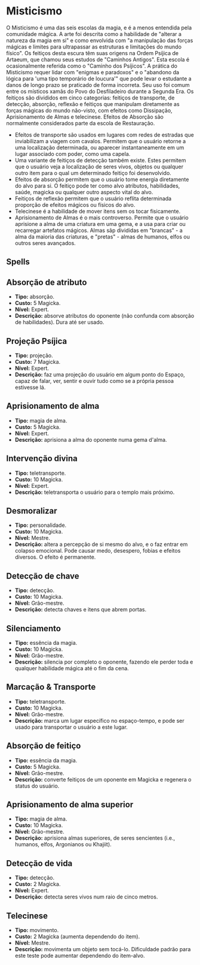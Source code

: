 # Misticismo

O Misticismo é uma das seis escolas da magia, e é a menos entendida pela comunidade mágica. A arte foi descrita como a habilidade de "alterar a natureza da magia em si" e como envolvida com "a manipulação das forças mágicas e limites para ultrapassar as estruturas e limitações do mundo físico". Os feitiços desta escura têm suas origens na Ordem Psíjica de Artaeum, que chamou seus estudos de "Caminhos Antigos". Esta escola é ocasionalmente referida como o "Caminho dos Psíjicos". A prática do Misticismo requer lidar com "enigmas e paradoxos" e o "abandono da lógica para 'uma tipo temporário de loucura'" que pode levar o estudante a danos de longo prazo se praticado de forma incorreta. Seu uso foi comum entre os místicos xamãs do Povo do Desfiladeiro durante a Segunda Era. Os feitiços são divididos em cinco categorias: feitiços de transporte, de detecção, absorção, reflexão e feitiços que manipulam diretamente as forças mágicas do mundo não-visto, com efeitos como Dissipação, Aprisionamento de Almas e telecinese. Efeitos de Absorção são normalmente considerados parte da escola de Restauração.
* Efeitos de transporte são usados em lugares com redes de estradas que inviabilizam a viagem com cavalos. Permitem que o usuário retorne a uma localização determinada, ou aparecer instantaneamente em um lugar associado com poder, como uma capela.
* Uma variante de feitiços de detecção também existe. Estes permitem que o usuário veja a localização de seres vivos, objetos ou qualquer outro item para o qual um determinado feitiço foi desenvolvido.
* Efeitos de absorção permitem que o usuário tome energia diretamente do alvo para si. O feitiço pode ter como alvo atributos, habilidades, saúde, magicka ou qualquer outro aspecto vital do alvo.
* Feitiços de reflexão permitem que o usuário reflita determinada proporção de efeitos mágicos ou físicos do alvo.
* Telecinese é a habilidade de mover itens sem os tocar fisicamente.
* Aprisionamento de Almas é o mais controverso. Permite que o usuário aprisione a alma de uma criatura em uma gema, e a usa para criar ou recarregar artefatos mágicos. Almas sãp divididas em "brancas" - a alma da maioria das criaturas, e "pretas" - almas de humanos, elfos ou outros seres avançados.

## Spells
## Absorção de atributo
* **Tipo:** absorção.
* **Custo:** 5 Magicka.
* **Nível:** Expert.
* **Descrição:** absorve atributos do oponente (não confunda com absorção de habilidades). Dura até ser usado.

## Projeção Psíjica
* **Tipo:** projeção.
* **Custo:** 7 Magicka.
* **Nível:** Expert.
* **Descrição:** faz uma projeção do usuário em algum ponto do Espaço, capaz de falar, ver, sentir e ouvir tudo como se a própria pessoa estivesse lá.

## Aprisionamento de alma
* **Tipo:** magia de alma.
* **Custo:** 5 Magicka.
* **Nível:** Expert.
* **Descrição:** aprisiona a alma do oponente numa gema d'alma.

## Intervenção divina
* **Tipo:** teletransporte.
* **Custo:** 10 Magicka.
* **Nível:** Expert.
* **Descrição:** teletransporta o usuário para o templo mais próximo.

## Desmoralizar
* **Tipo:** personalidade.
* **Custo:** 10 Magicka.
* **Nível:** Mestre.
* **Descrição:** altera a percepção de si mesmo do alvo, e o faz entrar em colapso emocional. Pode causar medo, desespero, fobias e efeitos diversos. O efeito é permanente.

## Detecção de chave
* **Tipo:** detecção.
* **Custo:** 10 Magicka.
* **Nível:** Grão-mestre.
* **Descrição:** detecta chaves e itens que abrem portas.

## Silenciamento
* **Tipo:** essência da magia.
* **Custo:** 10 Magicka.
* **Nível:** Grão-mestre.
* **Descrição:** silencia por completo o oponente, fazendo ele perder toda e qualquer habilidade mágica até o fim da cena.

## Marcação & Transporte
* **Tipo:** teletransporte.
* **Custo:** 10 Magicka.
* **Nível:** Grão-mestre.
* **Descrição:** marca um lugar específico no espaço-tempo, e pode ser usado para transportar o usuário a este lugar.

## Absorção de feitiço
* **Tipo:** essência da magia.
* **Custo:** 5 Magicka.
* **Nível:** Grão-mestre.
* **Descrição:** converte feitiços de um oponente em Magicka e regenera o status do usuário. 

## Aprisionamento de alma superior
* **Tipo:** magia de alma.
* **Custo:** 10 Magicka.
* **Nível:** Grão-mestre.
* **Descrição:** aprisiona almas superiores, de seres sencientes (i.e., humanos, elfos, Argonianos ou Khajiit).

## Detecção de vida
* **Tipo:** detecção.
* **Custo:** 2 Magicka.
* **Nível:** Expert.
* **Descrição:** detecta seres vivos num raio de cinco metros.

## Telecinese
* **Tipo:** movimento.
* **Custo:** 2 Magicka (aumenta dependendo do item).
* **Nível:** Mestre.
* **Descrição:** movimenta um objeto sem tocá-lo. Dificuldade padrão para este teste pode aumentar dependendo do item-alvo.
